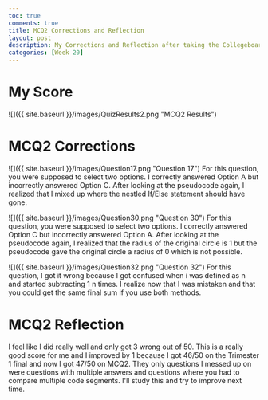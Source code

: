 ```yaml
---
toc: true
comments: true
title: MCQ2 Corrections and Reflection
layout: post
description: My Corrections and Reflection after taking the Collegeboard MCQ2 Test
categories: [Week 20]
---
```


# My Score
![]({{ site.baseurl }}/images/QuizResults2.png "MCQ2 Results")

# MCQ2 Corrections
![]({{ site.baseurl }}/images/Question17.png "Question 17")
For this question, you were supposed to select two options. I correctly answered Option A but incorrectly answered Option C. After looking at the pseudocode again, I realized that I mixed up where the nestled If/Else statement should have gone.

![]({{ site.baseurl }}/images/Question30.png "Question 30")
For this question, you were supposed to select two options. I correctly answered Option C but incorrectly answered Option A. After looking at the pseudocode again, I realized that the radius of the original circle is 1 but the pseudocode gave the original circle a radius of 0 which is not possible.

![]({{ site.baseurl }}/images/Question32.png "Question 32")
For this question, I got it wrong because I got confused when i was defined as n and started subtracting 1 n times. I realize now that I was mistaken and that you could get the same final sum if you use both methods.

# MCQ2 Reflection
I feel like I did really well and only got 3 wrong out of 50. This is a really good score for me and I improved by 1 because I got 46/50 on the Trimester 1 final and now I got 47/50 on MCQ2. They only questions I messed up on were questions with multiple answers and questions where you had to compare multiple code segments. I'll study this and try to improve next time.